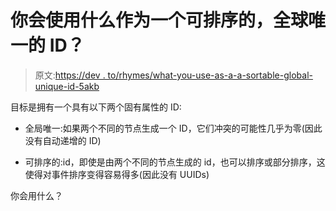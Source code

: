 # 你会使用什么作为一个可排序的，全球唯一的 ID？

> 原文:[https://dev . to/rhymes/what-you-use-as-a-a-sortable-global-unique-id-5akb](https://dev.to/rhymes/what-would-you-use-as-a-sortable-globally-unique-id-5akb)

目标是拥有一个具有以下两个固有属性的 ID:

*   全局唯一:如果两个不同的节点生成一个 ID，它们冲突的可能性几乎为零(因此没有自动递增的 ID)

*   可排序的:id，即使是由两个不同的节点生成的 id，也可以排序或部分排序，这使得对事件排序变得容易得多(因此没有 UUIDs)

你会用什么？